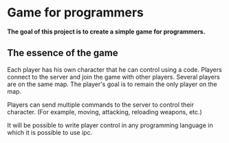# Game for programmers

**The goal of this project is to create a simple game for programmers.**

## The essence of the game

Each player has his own character that he can control using a code.
Players connect to the server and join the game with other players. Several players are on the same map. The player's goal is to remain the only player on the map.

Players can send multiple commands to the server to control their character. (For example, moving, attacking, reloading weapons, etc.)

It will be possible to write player control in any programming language in which it is possible to use ipc.
